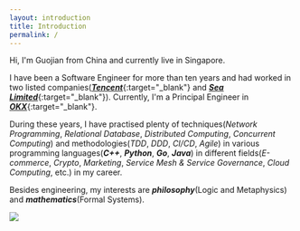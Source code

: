 ```yaml
---
layout: introduction
title: Introduction
permalink: /
---
```


<!-- particulars -->
Hi, I'm Guojian from China and currently live in Singapore.

<!-- Working experience -->
I have been a Software Engineer for more than ten years and had worked in two listed companies([***Tencent***](https://www.tencent.com/){:target="_blank"} and [***Sea Limited***](https://www.sea.com/){:target="_blank"}). Currently, I'm a Principal Engineer in [***OKX***](https://www.okx.com/){:target="_blank"}.

<!-- Technical skills -->
During these years, I have practised plenty of techniques(*Network Programming*, *Relational Database*, *Distributed Computing*, *Concurrent Computing*) and methodologies(*TDD*, *DDD*, *CI/CD*, *Agile*) in various programming languages(***C++***, ***Python***, ***Go***, ***Java***) in different fields(*E-commerce*, *Crypto*, *Marketing*, *Service Mesh & Service Governance*, *Cloud Computing*, etc.) in my career.

<!-- Interpersonal skills -->


<!-- interests and hobbies -->
Besides engineering, my interests are ***philosophy***(Logic and Metaphysics) and ***mathematics***(Formal Systems).

<a href="https://www.linkedin.com/in/guojian-fang-888a2898/" target="_blank">
<img class="center" src="{{site.baseurl}}assets/img/profile.jpg" />
</a>
